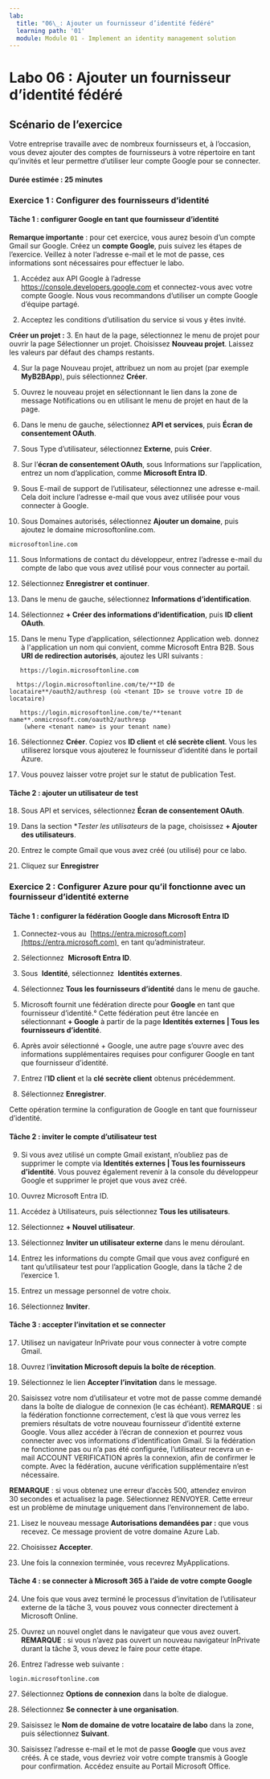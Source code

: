 ```yaml
---
lab:
  title: "06\_: Ajouter un fournisseur d’identité fédéré"
  learning path: '01'
  module: Module 01 - Implement an identity management solution
---
```


# Labo 06 : Ajouter un fournisseur d’identité fédéré

## Scénario de l’exercice

Votre entreprise travaille avec de nombreux fournisseurs et, à l’occasion, vous devez ajouter des comptes de fournisseurs à votre répertoire en tant qu’invités et leur permettre d’utiliser leur compte Google pour se connecter.

#### Durée estimée : 25 minutes

### Exercice 1 : Configurer des fournisseurs d’identité

#### Tâche 1 : configurer Google en tant que fournisseur d’identité

**Remarque importante** : pour cet exercice, vous aurez besoin d’un compte Gmail sur Google. Créez un **compte Google**, puis suivez les étapes de l’exercice.  Veillez à noter l’adresse e-mail et le mot de passe, ces informations sont nécessaires pour effectuer le labo.

1. Accédez aux API Google à l’adresse https://console.developers.google.com et connectez-vous avec votre compte Google. Nous vous recommandons d’utiliser un compte Google d’équipe partagé.

2. Acceptez les conditions d’utilisation du service si vous y êtes invité.

**Créer un projet :**
3. En haut de la page, sélectionnez le menu de projet pour ouvrir la page Sélectionner un projet. Choisissez **Nouveau projet**.  Laissez les valeurs par défaut des champs restants.

4. Sur la page Nouveau projet, attribuez un nom au projet (par exemple **MyB2BApp**), puis sélectionnez **Créer**.

5. Ouvrez le nouveau projet en sélectionnant le lien dans la zone de message Notifications ou en utilisant le menu de projet en haut de la page.

6. Dans le menu de gauche, sélectionnez **API et services**, puis **Écran de consentement OAuth**.

7. Sous Type d’utilisateur, sélectionnez **Externe**, puis **Créer**.

8. Sur l’**écran de consentement OAuth**, sous Informations sur l’application, entrez un nom d’application, comme **Microsoft Entra ID**.

9. Sous E-mail de support de l’utilisateur, sélectionnez une adresse e-mail. Cela doit inclure l’adresse e-mail que vous avez utilisée pour vous connecter à Google.

10. Sous Domaines autorisés, sélectionnez **Ajouter un domaine**, puis ajoutez le domaine microsoftonline.com.

   ```
   microsoftonline.com
   ```

11. Sous Informations de contact du développeur, entrez l’adresse e-mail du compte de labo que vous avez utilisé pour vous connecter au portail.

12. Sélectionnez **Enregistrer et continuer**.

13. Dans le menu de gauche, sélectionnez **Informations d’identification**.

14. Sélectionnez **+ Créer des informations d’identification**, puis **ID client OAuth**.

15. Dans le menu Type d’application, sélectionnez Application web. donnez à l'application un nom qui convient, comme Microsoft Entra B2B. Sous **URI de redirection autorisés**, ajoutez les URI suivants :

   ```
      https://login.microsoftonline.com
   ```
      https://login.microsoftonline.com/te/**ID de locataire**/oauth2/authresp (où <tenant ID> se trouve votre ID de locataire)
   ```
      https://login.microsoftonline.com/te/**tenant name**.onmicrosoft.com/oauth2/authresp
       (where <tenant name> is your tenant name)
   ```

16. Sélectionnez **Créer**. Copiez vos **ID client** et **clé secrète client**. Vous les utiliserez lorsque vous ajouterez le fournisseur d’identité dans le portail Azure.

17. Vous pouvez laisser votre projet sur le statut de publication Test.

#### Tâche 2 : ajouter un utilisateur de test
18. Sous API et services, sélectionnez **Écran de consentement OAuth**.

19. Dans la section **Tester les utilisateurs* de la page, choisissez **+ Ajouter des utilisateurs**.

20. Entrez le compte Gmail que vous avez créé (ou utilisé) pour ce labo.

21. Cliquez sur **Enregistrer**


### Exercice 2 : Configurer Azure pour qu’il fonctionne avec un fournisseur d’identité externe

#### Tâche 1 : configurer la fédération Google dans Microsoft Entra ID
1. Connectez-vous au  [https://entra.microsoft.com](https://entra.microsoft.com)  en tant qu’administrateur.

2. Sélectionnez  **Microsoft Entra ID**.

3. Sous  **Identité**, sélectionnez  **Identités externes**.

4. Sélectionnez **Tous les fournisseurs d’identité** dans le menu de gauche.

5. Microsoft fournit une fédération directe pour **Google** en tant que fournisseur d’identité.° Cette fédération peut être lancée en sélectionnant **+ Google** à partir de la page **Identités externes | Tous les fournisseurs d’identité**.
 
6. Après avoir sélectionné + Google, une autre page s’ouvre avec des informations supplémentaires requises pour configurer Google en tant que fournisseur d’identité.  

7. Entrez l’**ID client** et la **clé secrète client** obtenus précédemment.

8. Sélectionnez **Enregistrer**.

Cette opération termine la configuration de Google en tant que fournisseur d’identité.

#### Tâche 2 : inviter le compte d’utilisateur test
9. Si vous avez utilisé un compte Gmail existant, n’oubliez pas de supprimer le compte via **Identités externes | Tous les fournisseurs d’identité**. Vous pouvez également revenir à la console du développeur Google et supprimer le projet que vous avez créé.

10. Ouvrez Microsoft Entra ID.

11. Accédez à Utilisateurs, puis sélectionnez **Tous les utilisateurs**.

12. Sélectionnez **+ Nouvel utilisateur**.

13. Sélectionnez **Inviter un utilisateur externe** dans le menu déroulant.

14. Entrez les informations du compte Gmail que vous avez configuré en tant qu’utilisateur test pour l’application Google, dans la tâche 2 de l’exercice 1.

15. Entrez un message personnel de votre choix.

16. Sélectionnez **Inviter**.

#### Tâche 3 : accepter l’invitation et se connecter
17. Utilisez un navigateur InPrivate pour vous connecter à votre compte Gmail.

18. Ouvrez l’**invitation Microsoft depuis la boîte de réception**.

19. Sélectionnez le lien **Accepter l’invitation** dans le message.

20. Saisissez votre nom d’utilisateur et votre mot de passe comme demandé dans la boîte de dialogue de connexion (le cas échéant).
   **REMARQUE** : si la fédération fonctionne correctement, c’est là que vous verrez les premiers résultats de votre nouveau fournisseur d’identité externe Google.  Vous allez accéder à l’écran de connexion et pourrez vous connecter avec vos informations d’identification Gmail.  Si la fédération ne fonctionne pas ou n’a pas été configurée, l’utilisateur recevra un e-mail ACCOUNT VERIFICATION après la connexion, afin de confirmer le compte.  Avec la fédération, aucune vérification supplémentaire n’est nécessaire.

   **REMARQUE** : si vous obtenez une erreur d’accès 500, attendez environ 30 secondes et actualisez la page.  Sélectionnez RENVOYER.  Cette erreur est un problème de minutage uniquement dans l’environnement de labo.

21. Lisez le nouveau message  **Autorisations demandées par :** que vous recevez.  Ce message provient de votre domaine Azure Lab.

22. Choisissez **Accepter**.

23. Une fois la connexion terminée, vous recevrez MyApplications.

#### Tâche 4 : se connecter à Microsoft 365 à l’aide de votre compte Google
24. Une fois que vous avez terminé le processus d’invitation de l’utilisateur externe de la tâche 3, vous pouvez vous connecter directement à Microsoft Online.

25. Ouvrez un nouvel onglet dans le navigateur que vous avez ouvert.
   **REMARQUE** : si vous n’avez pas ouvert un nouveau navigateur InPrivate durant la tâche 3, vous devez le faire pour cette étape.

26. Entrez l’adresse web suivante :

   ```
   login.microsoftonline.com
   ```

27. Sélectionnez **Options de connexion** dans la boîte de dialogue.
 
28. Sélectionnez **Se connecter à une organisation**.

29. Saisissez le **Nom de domaine de votre locataire de labo** dans la zone, puis sélectionnez **Suivant**.

30. Saisissez l’adresse e-mail et le mot de passe **Google** que vous avez créés.
À ce stade, vous devriez voir votre compte transmis à Google pour confirmation. Accédez ensuite au Portail Microsoft Office.
